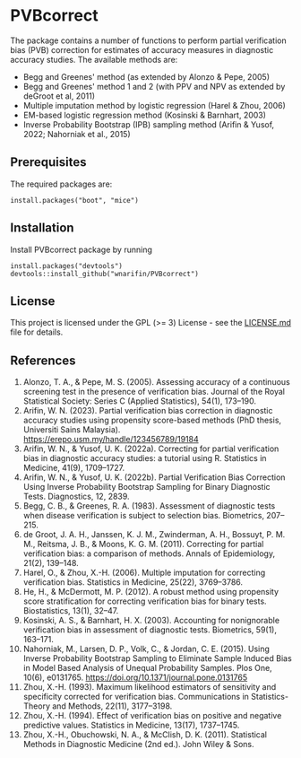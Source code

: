 # PVBcorrect

The package contains a number of functions to perform partial verification bias 
(PVB) correction for estimates of accuracy measures in diagnostic accuracy studies. The 
available methods are:

- Begg and Greenes' method (as extended by Alonzo & Pepe, 2005)
- Begg and Greenes' method 1 and 2 (with PPV and NPV as extended by deGroot et al, 2011)
- Multiple imputation method by logistic regression (Harel & Zhou, 2006)
- EM-based logistic regression method (Kosinski & Barnhart, 2003)
- Inverse Probability Bootstrap (IPB) sampling method (Arifin & Yusof, 2022; Nahorniak et al., 2015)

## Prerequisites

The required packages are:

```
install.packages("boot", "mice")
```

## Installation

Install PVBcorrect package by running

```
install.packages("devtools")
devtools::install_github("wnarifin/PVBcorrect")
```

## License

This project is licensed under the GPL (>= 3) License - see the [LICENSE.md](LICENSE.md) file for details.

## References

1. Alonzo, T. A., & Pepe, M. S. (2005). Assessing accuracy of a continuous screening test in the presence of verification bias. Journal of the Royal Statistical Society: Series C (Applied Statistics), 54(1), 173–190.
2. Arifin, W. N. (2023). Partial verification bias correction in diagnostic accuracy studies using propensity score-based methods (PhD thesis, Universiti Sains Malaysia). https://erepo.usm.my/handle/123456789/19184
3. Arifin, W. N., & Yusof, U. K. (2022a). Correcting for partial verification bias in diagnostic accuracy studies: a tutorial using R. Statistics in Medicine, 41(9), 1709–1727.
4. Arifin, W. N., & Yusof, U. K. (2022b). Partial Verification Bias Correction Using Inverse Probability Bootstrap Sampling for Binary Diagnostic Tests. Diagnostics, 12, 2839.
5. Begg, C. B., & Greenes, R. A. (1983). Assessment of diagnostic tests when disease verification is subject to selection bias. Biometrics, 207–215.
6. de Groot, J. A. H., Janssen, K. J. M., Zwinderman, A. H., Bossuyt, P. M. M., Reitsma, J. B., & Moons, K. G. M. (2011). Correcting for partial verification bias: a comparison of methods. Annals of Epidemiology, 21(2), 139–148.
7. Harel, O., & Zhou, X.-H. (2006). Multiple imputation for correcting verification bias. Statistics in Medicine, 25(22), 3769–3786.
8. He, H., & McDermott, M. P. (2012). A robust method using propensity score stratification for correcting verification bias for binary tests. Biostatistics, 13(1), 32–47.
9. Kosinski, A. S., & Barnhart, H. X. (2003). Accounting for nonignorable verification bias in assessment of diagnostic tests. Biometrics, 59(1), 163–171.
10. Nahorniak, M., Larsen, D. P., Volk, C., & Jordan, C. E. (2015). Using Inverse Probability Bootstrap Sampling to Eliminate Sample Induced Bias in Model Based Analysis of Unequal Probability Samples. Plos One, 10(6), e0131765. https://doi.org/10.1371/journal.pone.0131765
11. Zhou, X.-H. (1993). Maximum likelihood estimators of sensitivity and specificity corrected for verification bias. Communications in Statistics-Theory and Methods, 22(11), 3177–3198.
12. Zhou, X.-H. (1994). Effect of verification bias on positive and negative predictive values. Statistics in Medicine, 13(17), 1737–1745.
13. Zhou, X.-H., Obuchowski, N. A., & McClish, D. K. (2011). Statistical Methods in Diagnostic Medicine (2nd ed.). John Wiley & Sons.
